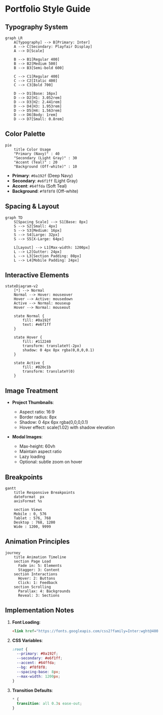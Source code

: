 # Portfolio Style Guide

## Typography System

```mermaid
graph LR
    A[Typography] --> B[Primary: Inter]
    A --> C[Secondary: Playfair Display]
    A --> D[Scale]
    
    B --> B1[Regular 400]
    B --> B2[Medium 500]
    B --> B3[Semi-bold 600]
    
    C --> C1[Regular 400]
    C --> C2[Italic 400]
    C --> C3[Bold 700]
    
    D --> D1[Base: 16px]
    D --> D2[H1: 3.052rem]
    D --> D3[H2: 2.441rem]
    D --> D4[H3: 1.953rem]
    D --> D5[H4: 1.563rem]
    D --> D6[Body: 1rem]
    D --> D7[Small: 0.8rem]
```

## Color Palette

```mermaid
pie
    title Color Usage
    "Primary (Navy)" : 40
    "Secondary (Light Gray)" : 30
    "Accent (Teal)" : 20
    "Background (Off-white)" : 10
```

- **Primary**: `#0a192f` (Deep Navy)
- **Secondary**: `#e6f1ff` (Light Gray)
- **Accent**: `#64ffda` (Soft Teal)
- **Background**: `#f8f8f8` (Off-white)

## Spacing & Layout

```mermaid
graph TD
    S[Spacing Scale] --> S1[Base: 8px]
    S --> S2[Small: 4px]
    S --> S3[Medium: 16px]
    S --> S4[Large: 32px]
    S --> S5[X-Large: 64px]
    
    L[Layout] --> L1[Max-width: 1200px]
    L --> L2[Gutter: 24px]
    L --> L3[Section Padding: 80px]
    L --> L4[Mobile Padding: 24px]
```

## Interactive Elements

```mermaid
stateDiagram-v2
    [*] --> Normal
    Normal --> Hover: mouseover
    Hover --> Active: mousedown
    Active --> Normal: mouseup
    Hover --> Normal: mouseout
    
    state Normal {
        fill: #0a192f
        text: #e6f1ff
    }
    
    state Hover {
        fill: #112240
        transform: translateY(-2px)
        shadow: 0 4px 8px rgba(0,0,0,0.1)
    }
    
    state Active {
        fill: #020c1b
        transform: translateY(0)
    }
```

## Image Treatment

- **Project Thumbnails**:
  - Aspect ratio: 16:9
  - Border radius: 8px
  - Shadow: 0 4px 6px rgba(0,0,0,0.1)
  - Hover effect: scale(1.02) with shadow elevation

- **Modal Images**:
  - Max-height: 60vh
  - Maintain aspect ratio
  - Lazy loading
  - Optional: subtle zoom on hover

## Breakpoints

```mermaid
gantt
    title Responsive Breakpoints
    dateFormat  px
    axisFormat %s
    
    section Views
    Mobile : 0, 576
    Tablet : 576, 768
    Desktop : 768, 1200
    Wide : 1200, 9999
```

## Animation Principles

```mermaid
journey
    title Animation Timeline
    section Page Load
      Fade in: 5: Elements
      Stagger: 3: Content
    section Interactions
      Hover: 2: Buttons
      Click: 1: Feedback
    section Scrolling
      Parallax: 4: Backgrounds
      Reveal: 3: Sections
```

## Implementation Notes

1. **Font Loading**:
   ```html
   <link href="https://fonts.googleapis.com/css2?family=Inter:wght@400;500;600&family=Playfair+Display:ital,wght@0,400;0,700;1,400&display=swap" rel="stylesheet">
   ```

2. **CSS Variables**:
   ```css
   :root {
     --primary: #0a192f;
     --secondary: #e6f1ff;
     --accent: #64ffda;
     --bg: #f8f8f8;
     --spacing-base: 8px;
     --max-width: 1200px;
   }
   ```

3. **Transition Defaults**:
   ```css
   * {
     transition: all 0.3s ease-out;
   }